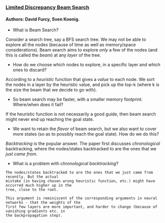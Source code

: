 ### [Limited Discrepancy Beam Search](https://www.ijcai.org/Proceedings/05/Papers/0596.pdf)
#### Authors: David Furcy, Sven Koenig.

* What is Beam Search?

Consider a search tree, say a BFS search tree. We may not be able to explore all the nodes 
(because of time as well as memory/space considerations). Beam search aims to explore 
_only_ a few of the nodes (and this is called the _beam_) at any _layer_ of the tree. 

* How do we choose which nodes to explore, in a specific layer and which ones to discard?

According to a _heuristic_ function that gives a _value_ to each node. We sort the nodes in 
a layer by the heuristic value, and pick up the top-k (where k is the size the beam that we 
decide to go with).

* So beam search may be faster, with a smaller memory footprint. Where/when does it fail?

If the heuristic function is not necessarily a good guide, then beam search might never end 
up reaching the goal state.

* We want to retain the _flavor_ of beam search, but we also want to cover more states (so as 
to possibly reach the goal state). How do we do this?

_Backtracking_ is the popular answer. The paper first discusses _chronological_ backtracking, where
the nodes/states backtracked to are the ones that we _just came from_. 

* What is a problem with _chronological backtracking_?

```
The nodes/states backtracked to are the ones that we just came from recently. But the actual 
mistake (in having chosen wrong heuristic function, etc.) might have occurred much higher up in the 
tree, close to the root. 

This argument is reminiscent of the corresponding arguments in neural networks - that the weights of the 
first few layers are more important, and harder to change (because of vanishing gradients etc. in 
the backpropagation step).  
```
